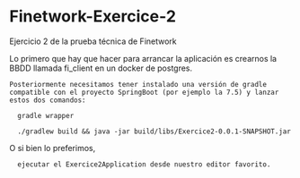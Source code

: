 # Finetwork-Exercice-2
Ejercicio 2 de la prueba técnica de Finetwork

Lo primero que hay que hacer para arrancar la aplicación es crearnos la BBDD llamada fi_client en un docker de postgres.

    Posteriormente necesitamos tener instalado una versión de gradle compatible con el proyecto SpringBoot (por ejemplo la 7.5) y lanzar estos dos comandos:

      gradle wrapper

      ./gradlew build && java -jar build/libs/Exercice2-0.0.1-SNAPSHOT.jar
  
O si bien lo preferimos,
      
      ejecutar el Exercice2Application desde nuestro editor favorito.

